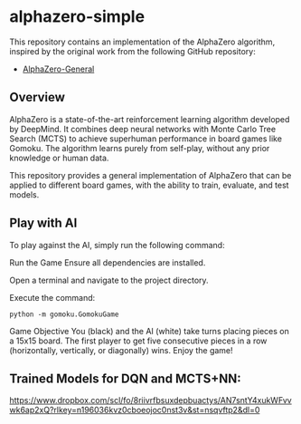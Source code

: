 # alphazero-simple

This repository contains an implementation of the AlphaZero algorithm, inspired by the original work from the following GitHub repository:

- [AlphaZero-General](https://github.com/suragnair/alpha-zero-general)

## Overview

AlphaZero is a state-of-the-art reinforcement learning algorithm developed by DeepMind. It combines deep neural networks with Monte Carlo Tree Search (MCTS) to achieve superhuman performance in board games like Gomoku. The algorithm learns purely from self-play, without any prior knowledge or human data.

This repository provides a general implementation of AlphaZero that can be applied to different board games, with the ability to train, evaluate, and test models.

## Play with AI

To play against the AI, simply run the following command:

Run the Game
Ensure all dependencies are installed.

Open a terminal and navigate to the project directory.

Execute the command:

```
python -m gomoku.GomokuGame
```
Game Objective
You (black) and the AI (white) take turns placing pieces on a 15x15 board.
The first player to get five consecutive pieces in a row (horizontally, vertically, or diagonally) wins.
Enjoy the game!

## Trained Models for DQN and MCTS+NN:

https://www.dropbox.com/scl/fo/8riivrfbsuxdepbuactys/AN7sntY4xukWFvvwk6ap2xQ?rlkey=n196036kvz0cboeojoc0nst3v&st=nsqvftp2&dl=0

